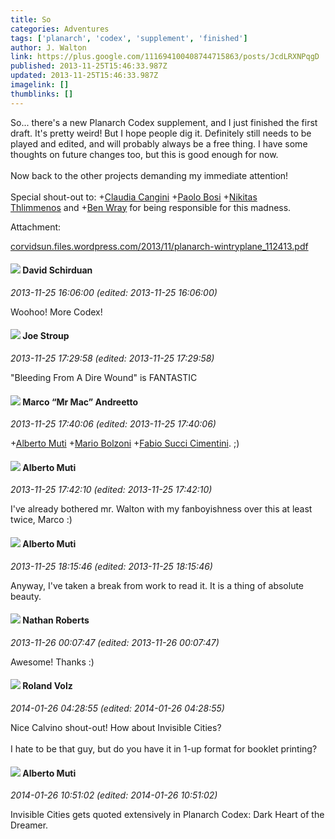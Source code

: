```yaml
---
title: So
categories: Adventures
tags: ['planarch', 'codex', 'supplement', 'finished']
author: J. Walton
link: https://plus.google.com/111694100408744715863/posts/JcdLRXNPqgD
published: 2013-11-25T15:46:33.987Z
updated: 2013-11-25T15:46:33.987Z
imagelink: []
thumblinks: []
---
```


So... there&#39;s a new Planarch Codex supplement, and I just finished the first draft. It&#39;s pretty weird! But I hope people dig it. Definitely still needs to be played and edited, and will probably always be a free thing. I have some thoughts on future changes too, but this is good enough for now.<br /><br />Now back to the other projects demanding my immediate attention!<br /><br />Special shout-out to: <span class="proflinkWrapper"><span class="proflinkPrefix">+</span><a class="proflink" href="https://plus.google.com/108495740595143092774" oid="108495740595143092774">Claudia Cangini</a></span> <span class="proflinkWrapper"><span class="proflinkPrefix">+</span><a class="proflink" href="https://plus.google.com/110459222394729359230" oid="110459222394729359230">Paolo Bosi</a></span> <span class="proflinkWrapper"><span class="proflinkPrefix">+</span><a class="proflink" href="https://plus.google.com/103447617849846007337" oid="103447617849846007337">Nikitas Thlimmenos</a></span> and <span class="proflinkWrapper"><span class="proflinkPrefix">+</span><a class="proflink" href="https://plus.google.com/117478240607286855024" oid="117478240607286855024">Ben Wray</a></span> for being responsible for this madness.


Attachment:

<a href='http://corvidsun.files.wordpress.com/2013/11/planarch-wintryplane_112413.pdf'>corvidsun.files.wordpress.com/2013/11/planarch-wintryplane_112413.pdf</a>


<div id='comment z12lhrjywku0w5dvd222uzkgbybditn2l'>
  <h4><img src='{{site.baseurl}}//images/avatars/116124411286229550721_photo.jpg'> David Schirduan</h4>
      <p><cite>2013-11-25 16:06:00 (edited: 2013-11-25 16:06:00)</cite></p>
        <p>Woohoo! More Codex!</p>
</div>
        

<div id='comment z12lhrjywku0w5dvd222uzkgbybditn2l'>
  <h4><img src='{{site.baseurl}}//images/avatars/105199399549482359686_photo.jpg'> Joe Stroup</h4>
      <p><cite>2013-11-25 17:29:58 (edited: 2013-11-25 17:29:58)</cite></p>
        <p>&quot;Bleeding From A Dire Wound&quot; is FANTASTIC</p>
</div>
        

<div id='comment z12lhrjywku0w5dvd222uzkgbybditn2l'>
  <h4><img src='{{site.baseurl}}//images/avatars/103236502625996114246_photo.jpg'> Marco “Mr Mac” Andreetto</h4>
      <p><cite>2013-11-25 17:40:06 (edited: 2013-11-25 17:40:06)</cite></p>
        <p><span class="proflinkWrapper"><span class="proflinkPrefix">+</span><a class="proflink" href="https://plus.google.com/115787882201313683519" oid="115787882201313683519">Alberto Muti</a></span> <span class="proflinkWrapper"><span class="proflinkPrefix">+</span><a class="proflink" href="https://plus.google.com/111410849027776487653" oid="111410849027776487653">Mario Bolzoni</a></span> <span class="proflinkWrapper"><span class="proflinkPrefix">+</span><a class="proflink" href="https://plus.google.com/111234391574963580575" oid="111234391574963580575">Fabio Succi Cimentini</a></span>. ;)</p>
</div>
        

<div id='comment z12lhrjywku0w5dvd222uzkgbybditn2l'>
  <h4><img src='{{site.baseurl}}//images/avatars/115787882201313683519_photo.jpg'> Alberto Muti</h4>
      <p><cite>2013-11-25 17:42:10 (edited: 2013-11-25 17:42:10)</cite></p>
        <p>I&#39;ve already bothered mr. Walton with my fanboyishness over this at least twice, Marco :)</p>
</div>
        

<div id='comment z12lhrjywku0w5dvd222uzkgbybditn2l'>
  <h4><img src='{{site.baseurl}}//images/avatars/115787882201313683519_photo.jpg'> Alberto Muti</h4>
      <p><cite>2013-11-25 18:15:46 (edited: 2013-11-25 18:15:46)</cite></p>
        <p>Anyway, I&#39;ve taken a break from work to read it. It is a thing of absolute beauty. </p>
</div>
        

<div id='comment z12lhrjywku0w5dvd222uzkgbybditn2l'>
  <h4><img src='{{site.baseurl}}//images/avatars/117646243340764868749_photo.jpg'> Nathan Roberts</h4>
      <p><cite>2013-11-26 00:07:47 (edited: 2013-11-26 00:07:47)</cite></p>
        <p>Awesome! Thanks :)</p>
</div>
        

<div id='comment z12lhrjywku0w5dvd222uzkgbybditn2l'>
  <h4><img src='{{site.baseurl}}//images/avatars/109052561429691879074_photo.jpg'> Roland Volz</h4>
      <p><cite>2014-01-26 04:28:55 (edited: 2014-01-26 04:28:55)</cite></p>
        <p>Nice Calvino shout-out! How about Invisible Cities?<br /><br />I hate to be that guy, but do you have it in 1-up format for booklet printing?</p>
</div>
        

<div id='comment z12lhrjywku0w5dvd222uzkgbybditn2l'>
  <h4><img src='{{site.baseurl}}//images/avatars/115787882201313683519_photo.jpg'> Alberto Muti</h4>
      <p><cite>2014-01-26 10:51:02 (edited: 2014-01-26 10:51:02)</cite></p>
        <p>Invisible Cities gets quoted extensively in Planarch Codex: Dark Heart of the Dreamer.</p>
</div>
        